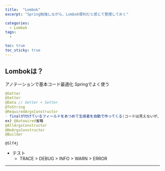 ```yaml
---
title:  "Lombok"
excerpt: "Spring勉強しながら、Lombok便利だと感じて整理しておく"

categories:
  - Lombok
tags:
  - 

toc: true
toc_sticky: true
---
```


## Lombokは？
アノテーションで基本コード最適化
Springでよく使う

```java
@Getter
@Setter
@Data // Getter + Setter
@ToString
@RequiredArgsConstructor  
- finalが付けているフィールドをあつめて生成者を自動で作ってくる(コードは見えないが、呼び出しが可能)
ex) @Autowired省略
@AllArgsConstructor
@NoArgsConstructor
@Builder 
```

<code>@Slf4j</code>
- テスト　　
  - TRACE > DEBUG > INFO > WARN > ERROR

---